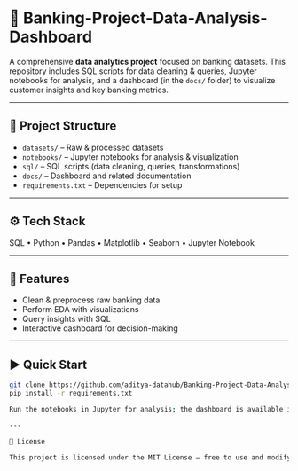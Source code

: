 # 🏦 Banking-Project-Data-Analysis-Dashboard  

A comprehensive **data analytics project** focused on banking datasets. This repository includes SQL scripts for data cleaning & queries, Jupyter notebooks for analysis, and a dashboard (in the `docs/` folder) to visualize customer insights and key banking metrics.  

---

## 📂 Project Structure  
- `datasets/` – Raw & processed datasets  
- `notebooks/` – Jupyter notebooks for analysis & visualization  
- `sql/` – SQL scripts (data cleaning, queries, transformations)  
- `docs/` – Dashboard and related documentation  
- `requirements.txt` – Dependencies for setup  

---

## ⚙️ Tech Stack  
SQL • Python • Pandas • Matplotlib • Seaborn • Jupyter Notebook  

---

## 🚀 Features  
- Clean & preprocess raw banking data  
- Perform EDA with visualizations  
- Query insights with SQL  
- Interactive dashboard for decision-making  

---

## ▶️ Quick Start  
```bash
git clone https://github.com/aditya-datahub/Banking-Project-Data-Analysis-Dashboard.git
pip install -r requirements.txt

Run the notebooks in Jupyter for analysis; the dashboard is available in the `docs/` folder.

---

📜 License

This project is licensed under the MIT License – free to use and modify.
